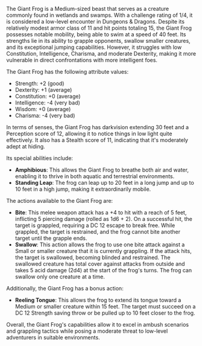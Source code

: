 The Giant Frog is a Medium-sized beast that serves as a creature commonly found in wetlands and swamps. With a challenge rating of 1/4, it is considered a low-level encounter in Dungeons & Dragons. Despite its relatively modest armor class of 11 and hit points totaling 15, the Giant Frog possesses notable mobility, being able to swim at a speed of 40 feet. Its strengths lie in its ability to grapple opponents, swallow smaller creatures, and its exceptional jumping capabilities. However, it struggles with low Constitution, Intelligence, Charisma, and moderate Dexterity, making it more vulnerable in direct confrontations with more intelligent foes.

The Giant Frog has the following attribute values: 
- Strength: +2 (good)
- Dexterity: +1 (average)
- Constitution: +0 (average)
- Intelligence: -4 (very bad)
- Wisdom: +0 (average)
- Charisma: -4 (very bad)

In terms of senses, the Giant Frog has darkvision extending 30 feet and a Perception score of 12, allowing it to notice things in low light quite effectively. It also has a Stealth score of 11, indicating that it's moderately adept at hiding. 

Its special abilities include:
- **Amphibious**: This allows the Giant Frog to breathe both air and water, enabling it to thrive in both aquatic and terrestrial environments.
- **Standing Leap**: The frog can leap up to 20 feet in a long jump and up to 10 feet in a high jump, making it extraordinarily mobile.

The actions available to the Giant Frog are:
- **Bite**: This melee weapon attack has a +4 to hit with a reach of 5 feet, inflicting 5 piercing damage (rolled as 1d6 + 2). On a successful hit, the target is grappled, requiring a DC 12 escape to break free. While grappled, the target is restrained, and the frog cannot bite another target until the grapple ends.
- **Swallow**: This action allows the frog to use one bite attack against a Small or smaller creature that it is currently grappling. If the attack hits, the target is swallowed, becoming blinded and restrained. The swallowed creature has total cover against attacks from outside and takes 5 acid damage (2d4) at the start of the frog's turns. The frog can swallow only one creature at a time.

Additionally, the Giant Frog has a bonus action:
- **Reeling Tongue**: This allows the frog to extend its tongue toward a Medium or smaller creature within 15 feet. The target must succeed on a DC 12 Strength saving throw or be pulled up to 10 feet closer to the frog.

Overall, the Giant Frog's capabilities allow it to excel in ambush scenarios and grappling tactics while posing a moderate threat to low-level adventurers in suitable environments.